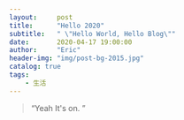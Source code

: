 ```yaml
---
layout:     post
title:      "Hello 2020"
subtitle:   " \"Hello World, Hello Blog\""
date:       2020-04-17 19:00:00
author:     "Eric"
header-img: "img/post-bg-2015.jpg"
catalog: true
tags:
    - 生活
---
```


> “Yeah It's on. ”
